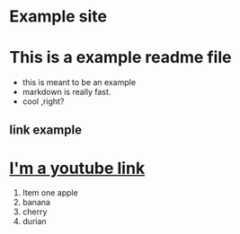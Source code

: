 # Example site

This is a example readme file
=

* this is meant to be an example 
* markdown is really fast.
* cool ,right?

## link example 
[I'm a youtube link](https://www.youtube.com/watch?v=yXY3f9jw7fg)
=
1. Item one  apple
2. banana
3. cherry
4. durian







